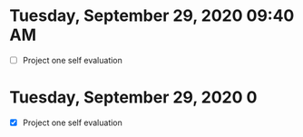 # Tuesday, September 29, 2020 09:40 AM

- [ ] Project one self evaluation

# Tuesday, September 29, 2020 0

- [X] Project one self evaluation